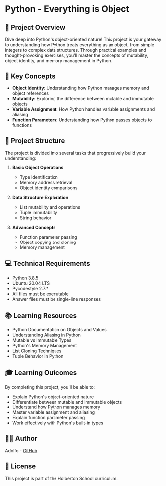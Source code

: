 # Python - Everything is Object

## 🎯 Project Overview
Dive deep into Python's object-oriented nature! This project is your gateway to understanding how Python treats everything as an object, from simple integers to complex data structures. Through practical examples and thought-provoking exercises, you'll master the concepts of mutability, object identity, and memory management in Python.

## 🧠 Key Concepts
- **Object Identity**: Understanding how Python manages memory and object references
- **Mutability**: Exploring the difference between mutable and immutable objects
- **Variable Assignment**: How Python handles variable assignments and aliasing
- **Function Parameters**: Understanding how Python passes objects to functions

## 🚀 Project Structure
The project is divided into several tasks that progressively build your understanding:

1. **Basic Object Operations**
   - Type identification
   - Memory address retrieval
   - Object identity comparisons

2. **Data Structure Exploration**
   - List mutability and operations
   - Tuple immutability
   - String behavior

3. **Advanced Concepts**
   - Function parameter passing
   - Object copying and cloning
   - Memory management

## 💻 Technical Requirements
- Python 3.8.5
- Ubuntu 20.04 LTS
- Pycodestyle 2.7.*
- All files must be executable
- Answer files must be single-line responses

## 📚 Learning Resources
- Python Documentation on Objects and Values
- Understanding Aliasing in Python
- Mutable vs Immutable Types
- Python's Memory Management
- List Cloning Techniques
- Tuple Behavior in Python

## 🎓 Learning Outcomes
By completing this project, you'll be able to:
- Explain Python's object-oriented nature
- Differentiate between mutable and immutable objects
- Understand how Python manages memory
- Master variable assignment and aliasing
- Explain function parameter passing
- Work effectively with Python's built-in types

## 👨‍💻 Author
Adolfo - [GitHub](https://github.com/adolfo2231)

## 📝 License
This project is part of the Holberton School curriculum.

